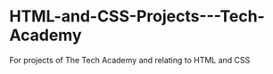 # HTML-and-CSS-Projects---Tech-Academy
For projects of The Tech Academy and relating to HTML and CSS
